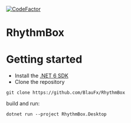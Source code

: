 [![CodeFactor](https://www.codefactor.io/repository/github/blaufx/rhythmbox/badge)](https://www.codefactor.io/repository/github/blaufx/rhythmbox)

# RhythmBox

# Getting started
- Install the [.NET 6 SDK](https://dotnet.microsoft.com/en-us/download/dotnet/6.0)
- Clone the repository
```
git clone https://github.com/BlauFx/RhythmBox
```

build and run:
```
dotnet run --project RhythmBox.Desktop
```
